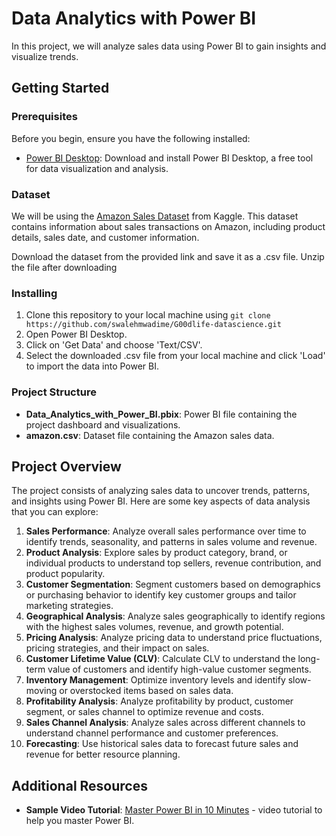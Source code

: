 # Data Analytics with Power BI
In this project, we will analyze sales data using Power BI to gain insights and visualize trends.

## Getting Started

### Prerequisites
Before you begin, ensure you have the following installed:
- [Power BI Desktop](https://powerbi.microsoft.com/en-us/desktop/): Download and install Power BI Desktop, a free tool for data visualization and analysis.

### Dataset
We will be using the [Amazon Sales Dataset](https://www.kaggle.com/datasets/karkavelrajaj/amazon-sales-dataset) from Kaggle. This dataset contains information about sales transactions on Amazon, including product details, sales date, and customer information.

Download the dataset from the provided link and save it as a .csv file.
Unzip the file after downloading

### Installing
1. Clone this repository to your local machine using `git clone https://github.com/swalehmwadime/G00dlife-datascience.git`
2. Open Power BI Desktop.
3. Click on 'Get Data' and choose 'Text/CSV'.
4. Select the downloaded .csv file from your local machine and click 'Load' to import the data into Power BI.

### Project Structure
- **Data_Analytics_with_Power_BI.pbix**: Power BI file containing the project dashboard and visualizations.
- **amazon.csv**: Dataset file containing the Amazon sales data.

## Project Overview
The project consists of analyzing sales data to uncover trends, patterns, and insights using Power BI. Here are some key aspects of data analysis that you can explore:
1. **Sales Performance**: Analyze overall sales performance over time to identify trends, seasonality, and patterns in sales volume and revenue.
2. **Product Analysis**: Explore sales by product category, brand, or individual products to understand top sellers, revenue contribution, and product popularity.
3. **Customer Segmentation**: Segment customers based on demographics or purchasing behavior to identify key customer groups and tailor marketing strategies.
4. **Geographical Analysis**: Analyze sales geographically to identify regions with the highest sales volumes, revenue, and growth potential.
5. **Pricing Analysis**: Analyze pricing data to understand price fluctuations, pricing strategies, and their impact on sales.
6. **Customer Lifetime Value (CLV)**: Calculate CLV to understand the long-term value of customers and identify high-value customer segments.
7. **Inventory Management**: Optimize inventory levels and identify slow-moving or overstocked items based on sales data.
8. **Profitability Analysis**: Analyze profitability by product, customer segment, or sales channel to optimize revenue and costs.
9. **Sales Channel Analysis**: Analyze sales across different channels to understand channel performance and customer preferences.
10. **Forecasting**: Use historical sales data to forecast future sales and revenue for better resource planning.


## Additional Resources
- **Sample Video Tutorial**: [Master Power BI in 10 Minutes](https://www.youtube.com/watch?v=NNSHu0rkew8) - video tutorial to help you master Power BI.












